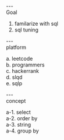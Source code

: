 ---\
Goal


1. familarize with sql
2. sql tuning



---\
platform


a. leetcode\
b. programmers\
c. hackerrank\
d. slqd\
e. sqlp



---\
concept


a-1. select\
a-2. order by\
a-3. string\
a-4. group by
